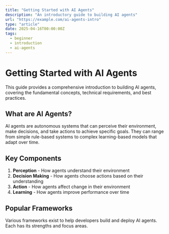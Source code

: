 ```yaml
---
title: "Getting Started with AI Agents"
description: "An introductory guide to building AI agents"
url: "https://example.com/ai-agents-intro"
type: "article"
date: 2025-04-16T00:00:00Z
tags:
  - beginner
  - introduction
  - ai-agents
---
```


# Getting Started with AI Agents

This guide provides a comprehensive introduction to building AI agents, covering the fundamental concepts, technical requirements, and best practices.

## What are AI Agents?

AI agents are autonomous systems that can perceive their environment, make decisions, and take actions to achieve specific goals. They can range from simple rule-based systems to complex learning-based models that adapt over time.

## Key Components

1. **Perception** - How agents understand their environment
2. **Decision Making** - How agents choose actions based on their understanding
3. **Action** - How agents affect change in their environment
4. **Learning** - How agents improve performance over time

## Popular Frameworks

Various frameworks exist to help developers build and deploy AI agents. Each has its strengths and focus areas.
